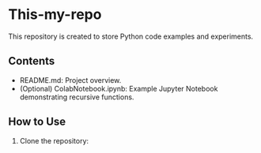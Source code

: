 # This-my-repo

This repository is created to store Python code examples and experiments.

## Contents

- README.md: Project overview.
- (Optional) ColabNotebook.ipynb: Example Jupyter Notebook demonstrating recursive functions.

## How to Use

1. Clone the repository:

